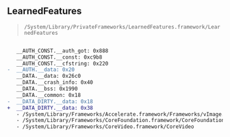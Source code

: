 ## LearnedFeatures

> `/System/Library/PrivateFrameworks/LearnedFeatures.framework/LearnedFeatures`

```diff

   __AUTH_CONST.__auth_got: 0x888
   __AUTH_CONST.__const: 0xc9b8
   __AUTH_CONST.__cfstring: 0x220
-  __AUTH.__data: 0x20
   __DATA.__data: 0x26c0
   __DATA.__crash_info: 0x40
   __DATA.__bss: 0x1990
   __DATA.__common: 0x18
-  __DATA_DIRTY.__data: 0x18
+  __DATA_DIRTY.__data: 0x38
   - /System/Library/Frameworks/Accelerate.framework/Frameworks/vImage.framework/vImage
   - /System/Library/Frameworks/CoreFoundation.framework/CoreFoundation
   - /System/Library/Frameworks/CoreVideo.framework/CoreVideo

```
